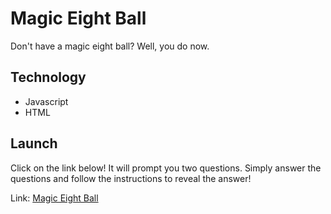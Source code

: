 # Magic Eight Ball

Don't have a magic eight ball? Well, you do now.

## Technology

* Javascript
* HTML

## Launch

Click on the link below! It will prompt you two questions. Simply answer the questions and follow the instructions to reveal the answer!

Link: [Magic Eight Ball](https://hasonnn.github.io/magic-eight-ball/ "Magic Eight Ball")


